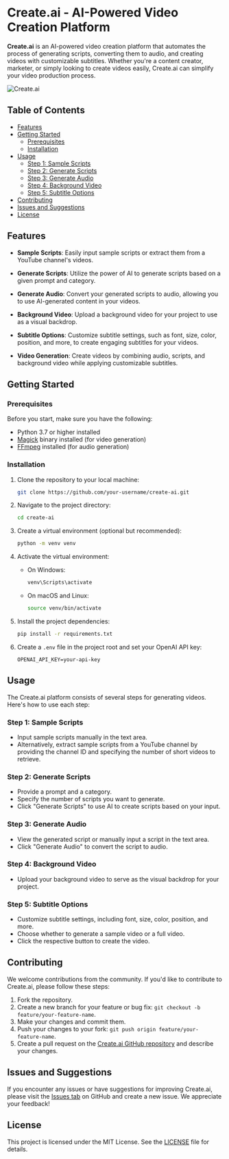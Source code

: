 # Create.ai - AI-Powered Video Creation Platform

**Create.ai** is an AI-powered video creation platform that automates the process of generating scripts, converting them to audio, and creating videos with customizable subtitles. Whether you're a content creator, marketer, or simply looking to create videos easily, Create.ai can simplify your video production process.

![Create.ai](https://example.com/create-ai-logo.png)

## Table of Contents

- [Features](#features)
- [Getting Started](#getting-started)
  - [Prerequisites](#prerequisites)
  - [Installation](#installation)
- [Usage](#usage)
  - [Step 1: Sample Scripts](#step-1-sample-scripts)
  - [Step 2: Generate Scripts](#step-2-generate-scripts)
  - [Step 3: Generate Audio](#step-3-generate-audio)
  - [Step 4: Background Video](#step-4-background-video)
  - [Step 5: Subtitle Options](#step-5-subtitle-options)
- [Contributing](#contributing)
- [Issues and Suggestions](#issues-and-suggestions)
- [License](#license)

## Features

- **Sample Scripts**: Easily input sample scripts or extract them from a YouTube channel's videos.

- **Generate Scripts**: Utilize the power of AI to generate scripts based on a given prompt and category.

- **Generate Audio**: Convert your generated scripts to audio, allowing you to use AI-generated content in your videos.

- **Background Video**: Upload a background video for your project to use as a visual backdrop.

- **Subtitle Options**: Customize subtitle settings, such as font, size, color, position, and more, to create engaging subtitles for your videos.

- **Video Generation**: Create videos by combining audio, scripts, and background video while applying customizable subtitles.

## Getting Started

### Prerequisites

Before you start, make sure you have the following:

- Python 3.7 or higher installed
- [Magick](https://imagemagick.org/index.php) binary installed (for video generation)
- [FFmpeg](https://www.ffmpeg.org/) installed (for audio generation)

### Installation

1. Clone the repository to your local machine:

   ```bash
   git clone https://github.com/your-username/create-ai.git
   ```

2. Navigate to the project directory:

   ```bash
   cd create-ai
   ```

3. Create a virtual environment (optional but recommended):

   ```bash
   python -m venv venv
   ```

4. Activate the virtual environment:

   - On Windows:

     ```bash
     venv\Scripts\activate
     ```

   - On macOS and Linux:

     ```bash
     source venv/bin/activate
     ```

5. Install the project dependencies:

   ```bash
   pip install -r requirements.txt
   ```

6. Create a `.env` file in the project root and set your OpenAI API key:

   ```
   OPENAI_API_KEY=your-api-key
   ```

## Usage

The Create.ai platform consists of several steps for generating videos. Here's how to use each step:

### Step 1: Sample Scripts

- Input sample scripts manually in the text area.
- Alternatively, extract sample scripts from a YouTube channel by providing the channel ID and specifying the number of short videos to retrieve.

### Step 2: Generate Scripts

- Provide a prompt and a category.
- Specify the number of scripts you want to generate.
- Click "Generate Scripts" to use AI to create scripts based on your input.

### Step 3: Generate Audio

- View the generated script or manually input a script in the text area.
- Click "Generate Audio" to convert the script to audio.

### Step 4: Background Video

- Upload your background video to serve as the visual backdrop for your project.

### Step 5: Subtitle Options

- Customize subtitle settings, including font, size, color, position, and more.
- Choose whether to generate a sample video or a full video.
- Click the respective button to create the video.

## Contributing

We welcome contributions from the community. If you'd like to contribute to Create.ai, please follow these steps:

1. Fork the repository.
2. Create a new branch for your feature or bug fix: `git checkout -b feature/your-feature-name`.
3. Make your changes and commit them.
4. Push your changes to your fork: `git push origin feature/your-feature-name`.
5. Create a pull request on the [Create.ai GitHub repository](https://github.com/your-username/create-ai) and describe your changes.

## Issues and Suggestions

If you encounter any issues or have suggestions for improving Create.ai, please visit the [Issues tab](https://github.com/your-username/create-ai/issues) on GitHub and create a new issue. We appreciate your feedback!

## License

This project is licensed under the MIT License. See the [LICENSE](LICENSE) file for details.